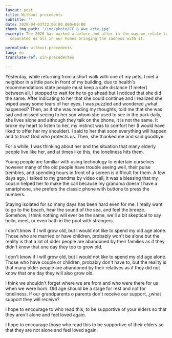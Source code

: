 ```yaml
---
layout: post
title: Without precedents
subtitle: ''
date: 2020-04-03T22:00:00.000+00:00
thumb_img_path: '/img/photo/CC & Awe arte.jpg'
excerpt: The 2020 has marked a before and after in the way we relate to others. COVID-19
  separated us all in our homes bringing the sadness with it.

permalink: without-precedents
lang: en
translate-ref: sin-precedentes

---
```

Yesterday, while returning from a short walk with one of my pets, I met a neighbor in a little park in front of my building, due to health's recommendations state people must keep a safe distance (1 meter) between all, I stopped to wait for he to go ahead but I noticed that she did the same. After indicating to her that she could continue and I realized she wiped away some tears of her eyes, I was puzzled and wondered ¿what happened? Then, as if she was reading my thoughts, told me that she was sad and missed seeing to her son whom she used to see in the park daily, she lives alone and although they talk on the phone, it is not the same. It broke my heart to listen to her, my instinct was to comfort her (I would have liked to offer her my shoulder). I said to her that soon everything will happen and to trust God who protects us. Then, she thanked me and said goodbye.

For a while, I was thinking about her and the situation that many elderly people live like her, and at times like this, the loneliness hits them.

Young people are familiar with using technology to entertain ourselves however many of the old people have trouble seeing well, their pulse trembles, and spending hours in front of a screen is difficult for them. A few days ago, I talked to my grandma by video call, it was a blessing that my cousin helped her to make the call because my grandma doesn't have a smartphone, she prefers the classic phone with buttons to press the numbers.

Staying isolated for so many days has been hard even for me. I really want to go to the beach, hear the sound of the sea, and feel the breeze. Somehow, I think nothing will ever be the same, we'll a bit skeptical to say hello, meet, or even bath in the pool with strangers.

I don't know if I will grow old, but I would not like to spend my old age alone. Those who are married or have children, probably won't be alone but the reality is that a lot of older people are abandoned by their families as if they didn't know that one day they too to grow old.

I don't know if I will grow old, but I would not like to spend my old age alone. Those who have couple or children, probably don't have to, but the reality is that many older people are abandoned by their relatives as if they did not know that one day they will also grow old.

I think we shouldn't forget where we are from and who were there for us when we were born. Old age should be a stage for rest and not for loneliness. If our grandparents o parents don't receive our support, ¿what support they will receive?

I hope to encourage to who read this, to be supportive of your elders so that they aren't alone and feel loved again.

I hope to encourage those who read this to be supportive of their elders so that they are not alone and feel loved again.